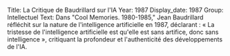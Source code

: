 Title: La Critique de Baudrillard sur l'IA
Year: 1987
Display_date: 1987
Group: Intellectuel
Text: Dans "Cool Memories. 1980-1985," Jean Baudrillard réfléchit sur la nature de l'intelligence artificielle en 1987, déclarant : « La tristesse de l'intelligence artificielle est qu'elle est sans artifice, donc sans intelligence », critiquant la profondeur et l'authenticité des développements de l'IA.